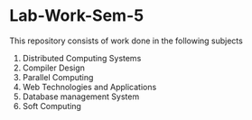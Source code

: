# Lab-Work-Sem-5
This repository consists of work done in the following subjects
1. Distributed Computing Systems
2. Compiler Design
3. Parallel Computing
4. Web Technologies and Applications
5. Database management System
6. Soft Computing
